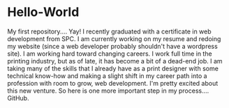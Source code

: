 # Hello-World
My first repository.... Yay!
I recently graduated with a certificate in web development from SPC. I am currently working on my resume and redoing my website (since a web developer probably shouldn't have a wordpress site). I am working hard toward changing careers. I work full time in the printing industry, but as of late, it has become a bit of a dead-end job. I am taking many of the skills that I already have as a print designer with some technical know-how and making a slight shift in my career path into a profession with room to grow, web development. I'm pretty excited about this new venture. So here is one more important step in my process.... GitHub.
